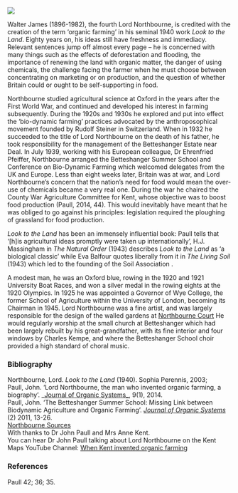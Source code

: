 <a href="https://dev.visual-essays.app"><img src="https://dev-visual-essays.netlify.app/images/ve-button.png"></a> 
<param ve-config title="Walter James, Fouth Lord Northbourne, ‘Inventor of Organic Farming’" author="Diana Hirst" layout="vtl" banner="https://upload.wikimedia.org/wikipedia/commons/5/51/Northbourne_Park_School%2C_Betteshanger_-_geograph.org.uk_-_2220542.jpg">

<param ve-entity eid="Q1011096" aliases="Deal">
<param ve-entity eid="Q107344871" aliases="Betteshanger Estate">
<param ve-entity eid="Q3570204" aliases="Wye College">
<param ve-entity eid="Q26530191" aliases="Northbourne Court">
<param ve-entity eid="Q26530191" aliases="small church">
<param ve-entity eid="Q4898591" aliases="Betteshanger">
<param ve-entity eid="Q17557759" aliases="Betteshanger School">

Walter James (1896-1982), the fourth Lord Northbourne, is credited with the creation of the term ‘organic farming’ in his seminal 1940 work _Look to the Land_.  Eighty years on, his ideas still have freshness and immediacy. Relevant sentences jump off almost every page – he is concerned with many things such as the effects of deforestation and flooding, the importance of renewing the land with organic matter, the danger of using chemicals, the challenge facing the farmer when he must choose between concentrating on marketing or on production, and the question of whether Britain could or ought to be self-supporting in food.
<param ve-image url="https://upload.wikimedia.org/wikipedia/commons/6/6c/Walter_James.jpg" label="Walter James" attribution="not identified, Public domain, via Wikimedia Commons">

Northbourne studied agricultural science at Oxford in the years after the First World War, and continued and developed his interest in farming subsequently. During the 1920s and 1930s he explored and put into effect the ‘bio-dynamic farming’ practices advocated by the anthroposophical movement founded by Rudolf Steiner in Switzerland. When in 1932 he succeeded to the title of Lord Northbourne on the death of his father, he took responsibility for the management of the Betteshanger Estate near Deal. In July 1939, working with his European colleague, Dr Ehrenfried Pfeiffer, Northbourne arranged the Betteshanger Summer School and Conference on Bio-Dynamic Farming which welcomed delegates from the UK and Europe.  Less than eight weeks later, Britain was at war, and Lord Northbourne’s concern that the nation’s need for food would mean the over-use of chemicals became a very real one. During the war he chaired the County War Agriculture Committee for Kent, whose objective was to boost food production (Paull, 2014, 44). This would inevitably have meant that he was obliged to go against his principles: legislation required the ploughing of grassland for food production.
<param ve-image url="https://upload.wikimedia.org/wikipedia/commons/5/5e/Betteshanger_House%2C_Northbourne_Geograph-3389049-by-Stephen-Richards.jpg" label="Betteshanger House (Estate)" attribution=" Stephen Richards / Betteshanger House, Northbourne">
<param ve-image url="https://upload.wikimedia.org/wikipedia/commons/1/1d/Deal_beach_-_geograph.org.uk_-_2135494.jpg" label="Deal Beach" attribution="Deal beach by Graham Horn, CC BY-SA 2.0, via Wikimedia Commons">
<param ve-map center="Q107344871" zoom="10">
<param ve-map center="Q1011096" zoom="10">

_Look to the Land_ has been an immensely influential book: Paull tells that ‘[h]is agricultural ideas promptly were taken up internationally’, H.J. Massingham in _The Natural Order_ (1943) describes _Look to the Land_ as ‘a biological classic’ while Eva Balfour quotes liberally from it in _The Living Soil_ (1943) which led to the founding of the Soil Association . 
<param ve-image url="https://upload.wikimedia.org/wikipedia/commons/f/fa/Field_of_lettuce_near_Betteshanger_-_geograph.org.uk_-_452346.jpg" label="Field of Lettuce, near Betteshanger" attribution="Nick Smith">

A modest man, he was an Oxford blue, rowing in the 1920 and 1921 University Boat Races, and won a silver medal in the rowing eights at the 1920 Olympics. In 1925 he was appointed a Governor of Wye College, the former School of Agriculture within the University of London, becoming its Chairman in 1945. Lord Northbourne was a fine artist, and was largely responsible for the design of the walled gardens at [Northbourne Court]( https://www.parksandgardens.org/places/northbourne-court) He would regularly worship at the small church at Betteshanger which had been largely rebuilt by his great-grandfather, with its fine interior and four windows by Charles Kempe, and where the Betteshanger School choir provided a high standard of choral music.
<param ve-image url="https://upload.wikimedia.org/wikipedia/commons/7/7e/Wye-college.jpg" label="Wye College" attribution="Redlentil at the English-language Wikipedia, CC BY-SA 3.0, via Wikimedia Commons">
<param ve-image url="https://upload.wikimedia.org/wikipedia/commons/3/35/Gate_entrance_to_Northbourne_Court_grounds_-_geograph.org.uk_-_1000949.jpg" label="Gate Entrance to Northbourne Court" attribution=" Nick Smith / Gate entrance to Northbourne Court grounds">
<param ve-image url="https://upload.wikimedia.org/wikipedia/commons/0/0f/St_Mary_Betteshanger_1.jpg" label="St Mary Church Betteshanger" attribution="Josh Tilley, CC BY-SA 4.0, via Wikimedia Commons">
<param ve-image url="https://upload.wikimedia.org/wikipedia/commons/5/53/Entrance_building_to_Northbourne_Park_School._-_geograph.org.uk_-_303682.jpg" label="Entrance building to Northbourne Park School" attribution="Nick Smith / Entrance building to Northbourne Park School.">
<param ve-map center="Q3570204" zoom="10">
<param ve-map center="Q26530191" zoom="10">
<param ve-map center="Q26530282" zoom="10">
<param ve-map center="Q4898591" zoom="10">
<param ve-map center="Q17557759" zoom="10">

### Bibliography

Northbourne, Lord. _Look to the Land_ (1940). Sophia Perennis, 2003;   
Paull, John. ‘Lord Northbourne, the man who invented organic farming, a biography’. _[Journal of Organic Systems_](https://orgprints.org/26547/12/26547.pdf ), 9(1), 2014.    
Paull, John. ‘The Betteshanger Summer School: Missing Link between Biodynamic Agriculture and Organic Farming’. [_Journal of Organic Systems_](https://orgprints.org/19511/) (2) 2011, 13-26.   
[Northbourne Sources](https://northbourneblog.wordpress.com/)   
With thanks to Dr John Paull and Mrs Anne Kent.   
You can hear Dr John Paull talking about Lord Northbourne on the Kent Maps YouTube Channel: [When Kent invented organic farming](https://youtu.be/apVjloO_MYY)

### References

Paull 42; 36; 35.
